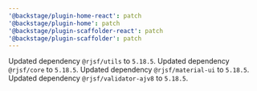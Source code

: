 ```yaml
---
'@backstage/plugin-home-react': patch
'@backstage/plugin-home': patch
'@backstage/plugin-scaffolder-react': patch
'@backstage/plugin-scaffolder': patch
---
```


Updated dependency `@rjsf/utils` to `5.18.5`.
Updated dependency `@rjsf/core` to `5.18.5`.
Updated dependency `@rjsf/material-ui` to `5.18.5`.
Updated dependency `@rjsf/validator-ajv8` to `5.18.5`.
